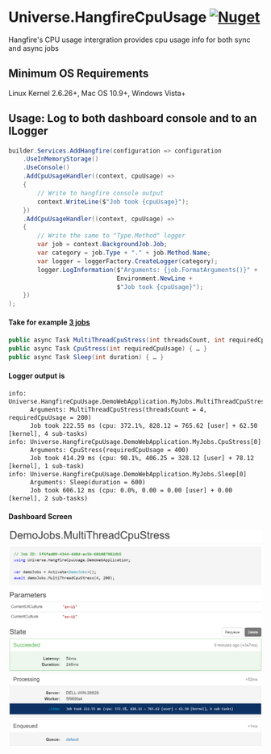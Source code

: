 # Universe.HangfireCpuUsage [![Nuget](https://img.shields.io/nuget/v/Universe.HangfireCpuUsage)](https://www.nuget.org/packages/Universe.HangfireCpuUsage)
Hangfire's CPU usage intergration provides cpu usage info for both sync and async jobs

## Minimum OS Requirements
Linux Kernel 2.6.26+, Mac OS 10.9+, Windows Vista+

## Usage: Log to both dashboard console and to an ILogger
```csharp
builder.Services.AddHangfire(configuration => configuration
    .UseInMemoryStorage()
    .UseConsole()
    .AddCpuUsageHandler((context, cpuUsage) =>
    {
        // Write to hangfire console output
        context.WriteLine($"Job took {cpuUsage}");
    })
    .AddCpuUsageHandler((context, cpuUsage) =>
    {
        // Write the same to "Type.Method" logger
        var job = context.BackgroundJob.Job;
        var category = job.Type + "." + job.Method.Name;
        var logger = loggerFactory.CreateLogger(category);
        logger.LogInformation($"Arguments: {job.FormatArguments()}" +
                              Environment.NewLine +
                              $"Job took {cpuUsage}");
    })
);
```

#### Take for example [3 jobs](Universe.HangfireCpuUsage.DemoWebApplication/DemoJobs.cs)
```csharp
public async Task MultiThreadCpuStress(int threadsCount, int requiredCpuUsage) { … }
public async Task CpuStress(int requiredCpuUsage) { … }
public async Task Sleep(int duration) { … }
```

#### Logger output is
```log
info: Universe.HangfireCpuUsage.DemoWebApplication.MyJobs.MultiThreadCpuStress[0]
      Arguments: MultiThreadCpuStress(threadsCount = 4, requiredCpuUsage = 200)
      Job took 222.55 ms (cpu: 372.1%, 828.12 = 765.62 [user] + 62.50 [kernel], 4 sub-tasks)
info: Universe.HangfireCpuUsage.DemoWebApplication.MyJobs.CpuStress[0]
      Arguments: CpuStress(requiredCpuUsage = 400)
      Job took 414.29 ms (cpu: 98.1%, 406.25 = 328.12 [user] + 78.12 [kernel], 1 sub-task)
info: Universe.HangfireCpuUsage.DemoWebApplication.MyJobs.Sleep[0]
      Arguments: Sleep(duration = 600)
      Job took 606.12 ms (cpu: 0.0%, 0.00 = 0.00 [user] + 0.00 [kernel], 2 sub-tasks)
```

#### Dashboard Screen
<img src="https://github.com/devizer/Universe.HangfireCpuUsage/raw/main/Images/Hangfire.CpuUsage.Dashboard.png" width="1282px" Alt="Job CPU Usage dashboard screen" Title="Job CPU Usage dashboard screen">
